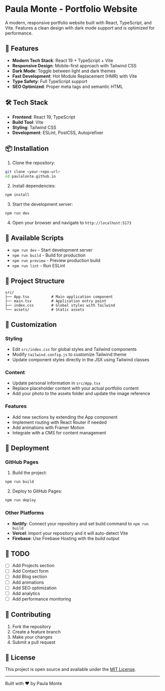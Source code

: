 # Paula Monte - Portfolio Website

A modern, responsive portfolio website built with React, TypeScript, and Vite. Features a clean design with dark mode support and is optimized for performance.

## 🚀 Features

- **Modern Tech Stack**: React 19 + TypeScript + Vite
- **Responsive Design**: Mobile-first approach with Tailwind CSS
- **Dark Mode**: Toggle between light and dark themes
- **Fast Development**: Hot Module Replacement (HMR) with Vite
- **Type Safety**: Full TypeScript support
- **SEO Optimized**: Proper meta tags and semantic HTML

## 🛠️ Tech Stack

- **Frontend**: React 19, TypeScript
- **Build Tool**: Vite
- **Styling**: Tailwind CSS
- **Development**: ESLint, PostCSS, Autoprefixer

## 📦 Installation

1. Clone the repository:

```bash
git clone <your-repo-url>
cd paulalonte.github.io
```

2. Install dependencies:

```bash
npm install
```

3. Start the development server:

```bash
npm run dev
```

4. Open your browser and navigate to `http://localhost:5173`

## 🎯 Available Scripts

- `npm run dev` - Start development server
- `npm run build` - Build for production
- `npm run preview` - Preview production build
- `npm run lint` - Run ESLint

## 📁 Project Structure

```
src/
├── App.tsx          # Main application component
├── main.tsx         # Application entry point
├── index.css        # Global styles with Tailwind
└── assets/          # Static assets
```

## 🎨 Customization

### Styling

- Edit `src/index.css` for global styles and Tailwind components
- Modify `tailwind.config.js` to customize Tailwind theme
- Update component styles directly in the JSX using Tailwind classes

### Content

- Update personal information in `src/App.tsx`
- Replace placeholder content with your actual portfolio content
- Add your photo to the assets folder and update the image reference

### Features

- Add new sections by extending the App component
- Implement routing with React Router if needed
- Add animations with Framer Motion
- Integrate with a CMS for content management

## 🚀 Deployment

### GitHub Pages

1. Build the project:

```bash
npm run build
```

2. Deploy to GitHub Pages:

```bash
npm run deploy
```

### Other Platforms

- **Netlify**: Connect your repository and set build command to `npm run build`
- **Vercel**: Import your repository and it will auto-detect Vite
- **Firebase**: Use Firebase Hosting with the build output

## 📝 TODO

- [ ] Add Projects section
- [ ] Add Contact form
- [ ] Add Blog section
- [ ] Add animations
- [ ] Add SEO optimization
- [ ] Add analytics
- [ ] Add performance monitoring

## 🤝 Contributing

1. Fork the repository
2. Create a feature branch
3. Make your changes
4. Submit a pull request

## 📄 License

This project is open source and available under the [MIT License](LICENSE).

---

Built with ❤️ by Paula Monte
